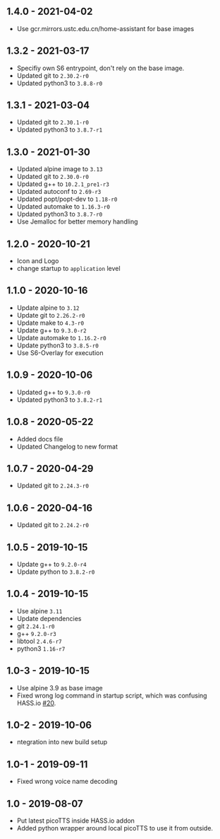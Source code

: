 ## 1.4.0 - 2021-04-02

*  Use gcr.mirrors.ustc.edu.cn/home-assistant for base images


## 1.3.2 - 2021-03-17

*  Specifiy own S6 entrypoint, don't rely on the base image.
*  Updated git to `2.30.2-r0`
*  Updated python3 to `3.8.8-r0`


## 1.3.1 - 2021-03-04

*  Updated git to `2.30.1-r0`
*  Updated python3 to `3.8.7-r1`


## 1.3.0 - 2021-01-30

*  Updated alpine image to `3.13`
*  Updated git to `2.30.0-r0`
*  Updated g++ to `10.2.1_pre1-r3`
*  Updated autoconf to `2.69-r3`
*  Updated popt/popt-dev to `1.18-r0`
*  Updated automake to `1.16.3-r0`
*  Updated python3 to `3.8.7-r0`
*  Use Jemalloc for better memory handling


## 1.2.0 - 2020-10-21

*  Icon and Logo
*  change startup to `application` level


## 1.1.0 - 2020-10-16

*  Update alpine to `3.12`
*  Update git to `2.26.2-r0`
*  Update make to `4.3-r0`
*  Update g++ to `9.3.0-r2`
*  Update automake to `1.16.2-r0`
*  Update python3 to `3.8.5-r0`
*  Use S6-Overlay for execution


## 1.0.9 - 2020-10-06

*  Updated g++ to `9.3.0-r0`
*  Updated python3 to `3.8.2-r1`


## 1.0.8 - 2020-05-22

*  Added docs file
*  Updated Changelog to new format

## 1.0.7 - 2020-04-29

*  Updated git to `2.24.3-r0`


## 1.0.6 - 2020-04-16

*  Updated git to `2.24.2-r0`


## 1.0.5 - 2019-10-15

*  Update g++ to `9.2.0-r4`
*  Update python to `3.8.2-r0`


## 1.0.4 - 2019-10-15

*  Use alpine `3.11`
*  Update dependencies
  * git `2.24.1-r0`
  * g++ `9.2.0-r3`
  * libtool `2.4.6-r7`
  * python3 `1.16-r7`


## 1.0-3 - 2019-10-15

*  Use alpine 3.9 as base image
*  Fixed wrong log command in startup script, which was confusing HASS.io [#20](https://hub.fastgit.org/Poeschl/Hassio-Addons/issues/20).


## 1.0-2 - 2019-10-06

*  ntegration into new build setup


## 1.0-1 - 2019-09-11

*  Fixed wrong voice name decoding


## 1.0 - 2019-08-07

*  Put latest picoTTS inside HASS.io addon
*  Added python wrapper around local picoTTS to use it from outside.
